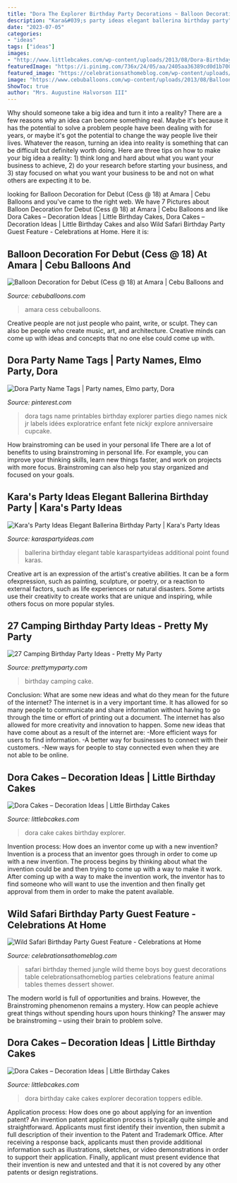 ```yaml
---
title: "Dora The Explorer Birthday Party Decorations ~ Balloon Decoration For Debut (cess @ 18) At Amara"
description: "Kara&#039;s party ideas elegant ballerina birthday party"
date: "2023-07-05"
categories:
- "ideas"
tags: ["ideas"]
images:
- "http://www.littlebcakes.com/wp-content/uploads/2013/08/Dora-Birthday-Cake.jpg"
featuredImage: "https://i.pinimg.com/736x/24/05/aa/2405aa36389cd0d1b700e09ee5af84e4--childrens-parties-name-tags.jpg"
featured_image: "https://celebrationsathomeblog.com/wp-content/uploads/2013/02/07.jpg"
image: "https://www.cebuballoons.com/wp-content/uploads/2013/08/Balloon-Decoration-for-Debut-Cess-@-18-at-Amara.jpg"
ShowToc: true
author: "Mrs. Augustine Halvorson III"
---
```



Why should someone take a big idea and turn it into a reality?
There are a few reasons why an idea can become something real. Maybe it's because it has the potential to solve a problem people have been dealing with for years, or maybe it's got the potential to change the way people live their lives. Whatever the reason, turning an idea into reality is something that can be difficult but definitely worth doing. Here are three tips on how to make your big idea a reality: 1) think long and hard about what you want your business to achieve, 2) do your research before starting your business, and 3) stay focused on what you want your business to be and not on what others are expecting it to be.

	

		
looking for Balloon Decoration for Debut (Cess @ 18) at Amara | Cebu Balloons and you've came to the right web. We have 7 Pictures about Balloon Decoration for Debut (Cess @ 18) at Amara | Cebu Balloons and like Dora Cakes – Decoration Ideas | Little Birthday Cakes, Dora Cakes – Decoration Ideas | Little Birthday Cakes and also Wild Safari Birthday Party Guest Feature - Celebrations at Home. Here it is:
		
    
## Balloon Decoration For Debut (Cess @ 18) At Amara | Cebu Balloons And

<img loading=lazy src="https://www.cebuballoons.com/wp-content/uploads/2013/08/Balloon-Decoration-for-Debut-Cess-@-18-at-Amara.jpg" onerror="this.onerror=null;this.src='https://tse3.mm.bing.net/th?id=OIP.acJpXgYVJ5FMgGLoD40EjAHaEa&amp;pid=15.1';" alt="Balloon Decoration for Debut (Cess @ 18) at Amara | Cebu Balloons and">

_Source: cebuballoons.com_

>amara cess cebuballoons. 

	

Creative people are not just people who paint, write, or sculpt. They can also be people who create music, art, and architecture. Creative minds can come up with ideas and concepts that no one else could come up with.

    
## Dora Party Name Tags | Party Names, Elmo Party, Dora

<img loading=lazy src="https://i.pinimg.com/736x/24/05/aa/2405aa36389cd0d1b700e09ee5af84e4--childrens-parties-name-tags.jpg" onerror="this.onerror=null;this.src='https://tse2.mm.bing.net/th?id=OIP.FmUPmZ4eMXkVv28CRz6TpAHaIs&amp;pid=15.1';" alt="Dora Party Name Tags | Party names, Elmo party, Dora">

_Source: pinterest.com_

>dora tags name printables birthday explorer parties diego names nick jr labels idées exploratrice enfant fete nickjr explore anniversaire cupcake. 

	

How brainstroming can be used in your personal life
There are a lot of benefits to using brainstroming in personal life. For example, you can improve your thinking skills, learn new things faster, and work on projects with more focus. Brainstroming can also help you stay organized and focused on your goals.

    
## Kara&#039;s Party Ideas Elegant Ballerina Birthday Party | Kara&#039;s Party Ideas

<img loading=lazy src="http://karaspartyideas.com/wp-content/uploads/2017/02/Elegant-Ballerina-Birthday-Party-via-Karas-Party-Ideas-KarasPartyIdeas.com20.jpg" onerror="this.onerror=null;this.src='https://tse3.mm.bing.net/th?id=OIP.Qwv3mHIkGrbBHFu6_0evUQHaLH&amp;pid=15.1';" alt="Kara&#039;s Party Ideas Elegant Ballerina Birthday Party | Kara&#039;s Party Ideas">

_Source: karaspartyideas.com_

>ballerina birthday elegant table karaspartyideas additional point found karas. 

	

Creative art is an expression of the artist's creative abilities. It can be a form ofexpression, such as painting, sculpture, or poetry, or a reaction to external factors, such as life experiences or natural disasters. Some artists use their creativity to create works that are unique and inspiring, while others focus on more popular styles.

    
## 27 Camping Birthday Party Ideas - Pretty My Party

<img loading=lazy src="https://www.prettymyparty.com/wp-content/uploads/2017/06/camping-party-birthday-cake.jpg" onerror="this.onerror=null;this.src='https://tse3.mm.bing.net/th?id=OIP.uZvtSS6k9d6s762OTd7ptAHaHa&amp;pid=15.1';" alt="27 Camping Birthday Party Ideas - Pretty My Party">

_Source: prettymyparty.com_

>birthday camping cake. 

	

Conclusion: What are some new ideas and what do they mean for the future of the internet?
The internet is in a very important time. It has allowed for so many people to communicate and share information without having to go through the time or effort of printing out a document. The internet has also allowed for more creativity and innovation to happen. Some new ideas that have come about as a result of the internet are: 
-More efficient ways for users to find information.
-A better way for businesses to connect with their customers. 
-New ways for people to stay connected even when they are not able to be online.

    
## Dora Cakes – Decoration Ideas | Little Birthday Cakes

<img loading=lazy src="http://www.littlebcakes.com/wp-content/uploads/2013/08/Dora-Birthday-Cake.jpg" onerror="this.onerror=null;this.src='https://tse1.mm.bing.net/th?id=OIP.xODVKjyU04TyNl1pTnSOvgHaIK&amp;pid=15.1';" alt="Dora Cakes – Decoration Ideas | Little Birthday Cakes">

_Source: littlebcakes.com_

>dora cake cakes birthday explorer. 

	

Invention process: How does an inventor come up with a new invention?
Invention is a process that an inventor goes through in order to come up with a new invention. The process begins by thinking about what the invention could be and then trying to come up with a way to make it work. After coming up with a way to make the invention work, the inventor has to find someone who will want to use the invention and then finally get approval from them in order to make the patent available.

    
## Wild Safari Birthday Party Guest Feature - Celebrations At Home

<img loading=lazy src="https://celebrationsathomeblog.com/wp-content/uploads/2013/02/07.jpg" onerror="this.onerror=null;this.src='https://tse4.mm.bing.net/th?id=OIP.BFAlBvTseWIHpcfXcCKHTAHaG4&amp;pid=15.1';" alt="Wild Safari Birthday Party Guest Feature - Celebrations at Home">

_Source: celebrationsathomeblog.com_

>safari birthday themed jungle wild theme boys boy guest decorations table celebrationsathomeblog parties celebrations feature animal tables themes dessert shower. 

	

The modern world is full of opportunities and brains. However, the Brainstroming phenomenon remains a mystery. How can people achieve great things without spending hours upon hours thinking? The answer may be brainstroming – using their brain to problem solve.

    
## Dora Cakes – Decoration Ideas | Little Birthday Cakes

<img loading=lazy src="http://www.littlebcakes.com/wp-content/uploads/2013/08/Dora-The-Explorer-Birthday-Cake.jpg" onerror="this.onerror=null;this.src='https://tse1.mm.bing.net/th?id=OIP.v6pLUj6jEqA4-Z0EKj0c1AHaFj&amp;pid=15.1';" alt="Dora Cakes – Decoration Ideas | Little Birthday Cakes">

_Source: littlebcakes.com_

>dora birthday cake cakes explorer decoration toppers edible. 

	

Application process: How does one go about applying for an invention patent?
An invention patent application process is typically quite simple and straightforward. Applicants must first identify their invention, then submit a full description of their invention to the Patent and Trademark Office. After receiving a response back, applicants must then provide additional information such as illustrations, sketches, or video demonstrations in order to support their application. Finally, applicant must present evidence that their invention is new and untested and that it is not covered by any other patents or design registrations.

